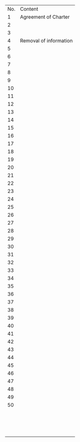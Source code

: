 <table>
  <tr>
    <td>No.
    <td>Content
  <tr>
    <td>1
    <td>Agreement of Charter
  <tr>
    <td>2
    <td>
  <tr>
    <td>3
    <td>
  <tr>
    <td>4
    <td>Removal of information
  <tr>
    <td>5
    <td>
  <tr>
    <td>6
    <td>
  <tr>
    <td>7
    <td>
  <tr>
    <td>8
    <td>
  <tr>
    <td>9
    <td>
  <tr>
    <td>10
    <td>
  <tr>
    <td>11
    <td>
  <tr>
    <td>12
    <td>
  <tr>
    <td>13
    <td>
  <tr>
    <td>14
    <td>
  <tr>
    <td>15
    <td>
  <tr>
    <td>16
    <td>
  <tr>
    <td>17
    <td>
  <tr>
    <td>18
    <td>
  <tr>
    <td>19
    <td>
  <tr>
    <td>20
    <td>
  <tr>
    <td>21
    <td>
  <tr>
    <td>22
    <td>
  <tr>
    <td>23
    <td>
  <tr>
    <td>24
    <td>
  <tr>
    <td>25
    <td>
  <tr>
    <td>26
    <td>
  <tr>
    <td>27
    <td>
  <tr>
    <td>28
    <td>
  <tr>
    <td>29
    <td>
  <tr>
    <td>30
    <td>
  <tr>
    <td>31
    <td>
  <tr>
    <td>32
    <td>
  <tr>
    <td>33
    <td>
  <tr>
    <td>34
    <td>
  <tr>
    <td>35
    <td>
  <tr>
    <td>36
    <td>
  <tr>
    <td>37
    <td>
  <tr>
    <td>38
    <td>
  <tr>
    <td>39
    <td>
  <tr>
    <td>40
    <td>
  <tr>
    <td>41
    <td>
  <tr>
    <td>42
    <td>
  <tr>
    <td>43
    <td>
  <tr>
    <td>44
    <td>
  <tr>
    <td>45
    <td>
  <tr>
    <td>46
    <td>
  <tr>
    <td>47
    <td>
  <tr>
    <td>48
    <td>
  <tr>
    <td>49
    <td>
  <tr>
    <td>50
    <td>
  <tr>
    <td>
    <td>
  <tr>
    <td>
    <td>
  <tr>
    <td>
    <td>
  <tr>
    <td>
    <td>
  <tr>
    <td>
    <td>
  <tr>
    <td>
    <td>
  <tr>
    <td>
    <td>
  <tr>
    <td>
    <td>
  <tr>
    <td>
    <td>
  <tr>
    <td>
    <td>
  <tr>
    <td>
    <td>
  <tr>
    <td>
    <td>
  <tr>
    <td>
    <td>
  <tr>
    <td>
    <td>
  <tr>
    <td>
    <td>
  
